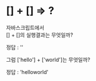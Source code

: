 # [] + [] => ?

자바스크립트에서  
[] + []의 실행결과는 무엇일까?

정답 : ''

그럼 ['hello'] + ['world']는 무엇일까?

정답 : 'helloworld'
